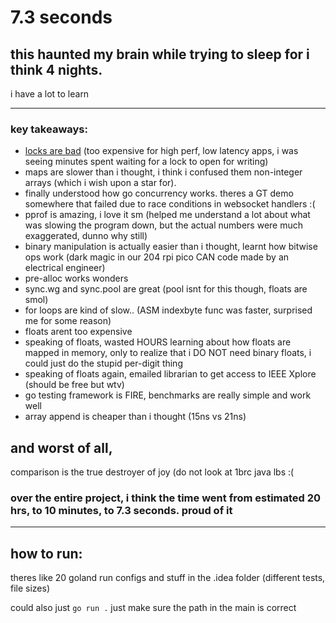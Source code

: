# 7.3 seconds

## this haunted my brain while trying to sleep for  i think 4 nights.

i have a lot to learn

---

### key takeaways:

- [locks are bad](https://x.com/TetraspaceWest/status/1800354963337441646) (too expensive for high perf, low latency apps, i was seeing minutes spent waiting for a lock to open for writing)
- maps are slower than i thought, i think i confused them non-integer arrays (which i wish upon a star for).
- finally understood how go concurrency works. theres a GT demo somewhere that failed due to race conditions in websocket handlers :(
- pprof is amazing, i love it sm (helped me understand a lot about what was slowing the program down, but the actual numbers were much exaggerated, dunno why still)
- binary manipulation is actually easier than i thought, learnt how bitwise ops work (dark magic in our 204 rpi pico CAN code made by an electrical engineer)
- pre-alloc works wonders
- sync.wg and sync.pool are great (pool isnt for this though, floats are smol)
- for loops are kind of slow.. (ASM indexbyte func was faster, surprised me for some reason)
- floats arent too expensive
- speaking of floats, wasted HOURS learning about how floats are mapped in memory, only to realize that i DO NOT need binary floats, i could just do the stupid per-digit thing
- speaking of floats again, emailed librarian to get access to IEEE Xplore (should be free but wtv)
- go testing framework is FIRE, benchmarks are really simple and work well
- array append is cheaper than i thought (15ns vs 21ns)

## and worst of all,

comparison is the true destroyer of joy (do not look at 1brc java lbs :(

### over the entire project, i think the time went from estimated 20 hrs, to 10 minutes, to 7.3 seconds. proud of it 

---

## how to run:

theres like 20 goland run configs and stuff in the .idea folder (different tests, file sizes)

could also just `go run .` just make sure the path in the main is correct